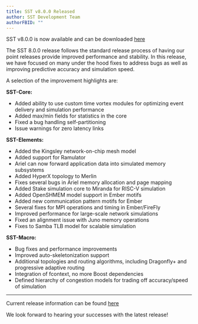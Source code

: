 ```yaml
---
title: SST v8.0.0 Released
author: SST Development Team
authorFBID: ""
---
```


SST v8.0.0 is now available and can be downloaded [here](http://sst-simulator.org/SSTPages/SSTMainDownloads)

<!--truncate-->

The SST 8.0.0 release follows the standard release process of having our point releases provide improved performance and stability. In this release, we have focused on many under the hood fixes to address bugs as well as improving predictive accuracy and simulation speed.

A selection of the improvement highlights are:

**SST-Core:**

* Added ability to use custom time vortex modules for optimizing event delivery and simulation performance
* Added max/min fields for statistics in the core
* Fixed a bug handling self-partitioning
* Issue warnings for zero latency links

**SST-Elements:**

* Added the Kingsley network-on-chip mesh model
* Added support for Ramulator
* Ariel can now forward application data into simulated memory subsystems
* Added HyperX topology to Merlin
* Fixes several bugs in Ariel memory allocation and page mapping
* Added Stake simulation core to Miranda for RISC-V simulation
* Added OpenSHMEM model support in Ember motifs
* Added new communication pattern motifs for Ember
* Several fixes for MPI operations and timing in Ember/FireFly
* Improved performance for large-scale network simulations
* Fixed an alignment issue with Juno memory operations
* Fixes to Samba TLB model for scalable simulation

**SST-Macro:**

* Bug fixes and performance improvements
* Improved auto-skeletonization support
* Additional topologies and routing algorithms, including Dragonfly+ and progressive adaptive routing
* Integration of fcontext, no more Boost dependencies
* Defined hierarchy of congestion models for trading off accuracy/speed of simulation

---

Current release information can be found [here](http://sst-simulator.org/SSTPages/SSTmicroReleaseV8dot0dot0/)

We look forward to hearing your successes with the latest release!
